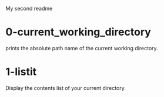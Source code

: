 My second readme

# 0-current_working_directory
prints the absolute path name of the current working directory.

# 1-listit
Display the contents list of your current directory.
